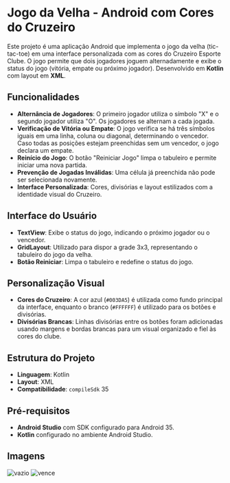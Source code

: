 # Jogo da Velha - Android com Cores do Cruzeiro

Este projeto é uma aplicação Android que implementa o jogo da velha (tic-tac-toe) em uma interface personalizada com as cores do Cruzeiro Esporte Clube. O jogo permite que dois jogadores joguem alternadamente e exibe o status do jogo (vitória, empate ou próximo jogador). Desenvolvido em **Kotlin** com layout em **XML**.

## Funcionalidades

- **Alternância de Jogadores**: O primeiro jogador utiliza o símbolo "X" e o segundo jogador utiliza "O". Os jogadores se alternam a cada jogada.
- **Verificação de Vitória ou Empate**: O jogo verifica se há três símbolos iguais em uma linha, coluna ou diagonal, determinando o vencedor. Caso todas as posições estejam preenchidas sem um vencedor, o jogo declara um empate.
- **Reinício do Jogo**: O botão "Reiniciar Jogo" limpa o tabuleiro e permite iniciar uma nova partida.
- **Prevenção de Jogadas Inválidas**: Uma célula já preenchida não pode ser selecionada novamente.
- **Interface Personalizada**: Cores, divisórias e layout estilizados com a identidade visual do Cruzeiro.

## Interface do Usuário

- **TextView**: Exibe o status do jogo, indicando o próximo jogador ou o vencedor.
- **GridLayout**: Utilizado para dispor a grade 3x3, representando o tabuleiro do jogo da velha.
- **Botão Reiniciar**: Limpa o tabuleiro e redefine o status do jogo.

## Personalização Visual

- **Cores do Cruzeiro**: A cor azul (`#003DA5`) é utilizada como fundo principal da interface, enquanto o branco (`#FFFFFF`) é utilizado para os botões e divisórias.
- **Divisórias Brancas**: Linhas divisórias entre os botões foram adicionadas usando margens e bordas brancas para um visual organizado e fiel às cores do clube.

## Estrutura do Projeto

- **Linguagem**: Kotlin
- **Layout**: XML
- **Compatibilidade**: `compileSdk` 35

## Pré-requisitos

- **Android Studio** com SDK configurado para Android 35.
- **Kotlin** configurado no ambiente Android Studio.

## Imagens

![vazio](https://github.com/user-attachments/assets/b5e672e7-138f-4548-b1e7-fc578b8816b2)
![vence](https://github.com/user-attachments/assets/523bf7ee-f158-41de-a626-57287ce3b09b)

